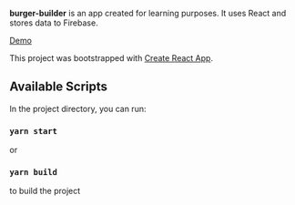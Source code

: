 **burger-builder** is an app created for learning purposes. It uses React and stores data to Firebase. 

[Demo](https://hungry-bose-f5ad9e.netlify.com/)


This project was bootstrapped with [Create React App](https://github.com/facebook/create-react-app).

## Available Scripts

In the project directory, you can run:

### `yarn start`

or

### `yarn build`

to build the project

